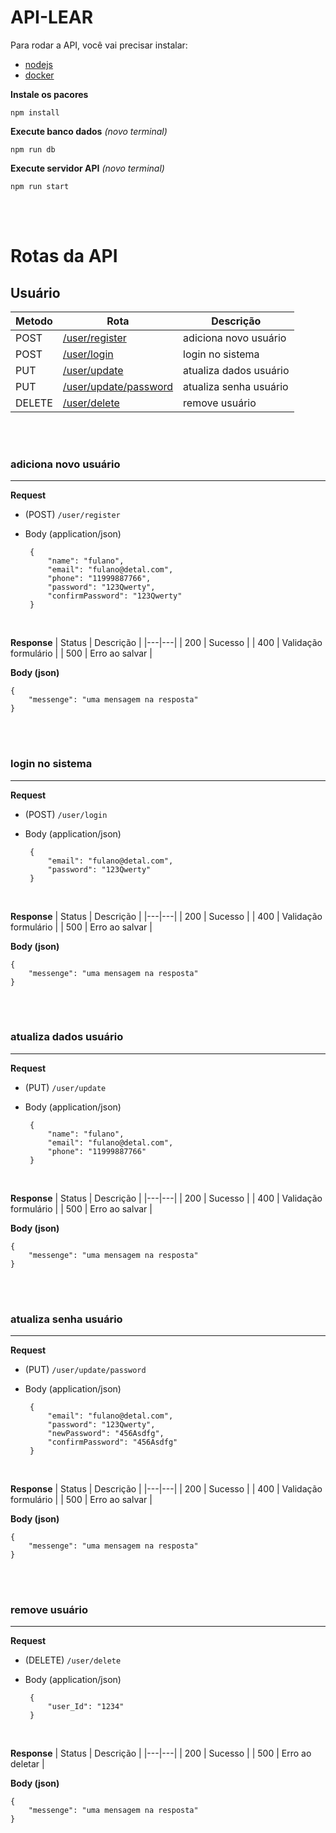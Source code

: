 ﻿# API-LEAR

Para rodar a API, você vai precisar instalar:
- [nodejs](https://nodejs.org/en/download)
- [docker](https://www.docker.com/products/docker-desktop/)

**Instale os pacores**
```
npm install
```

**Execute banco dados** *(novo terminal)*
```
npm run db
```

**Execute servidor API** *(novo terminal)*
```
npm run start
```

<br>
<br>

# Rotas da API


## Usuário

| Metodo | Rota     | Descrição |
|--------|-----------------------|------------------------|
| POST   | [/user/register](#adiciona-novo-usuário) | adiciona novo usuário | 
| POST   | [/user/login](#login-no-sistema) | login no sistema |
| PUT    | [/user/update](#atualiza-dados-usuário) | atualiza dados usuário |
| PUT    | [/user/update/password](#atualiza-senha-usuário) | atualiza senha usuário |
| DELETE | [/user/delete](#remove-usuário) | remove usuário |


<br>
<br>

### adiciona novo usuário
---
**Request**
- (POST) `/user/register`
+  Body (application/json)

        {
            "name": "fulano",
            "email": "fulano@detal.com",
            "phone": "11999887766",
            "password": "123Qwerty",
            "confirmPassword": "123Qwerty"
        }

<br>

**Response**
| Status | Descrição |
|---|---|
| 200 | Sucesso |
| 400 | Validação formulário |
| 500 | Erro ao salvar |

**Body (json)**
```
{
    "messenge": "uma mensagem na resposta"
}
```



<br>
<br>

### login no sistema
---
**Request**
- (POST) `/user/login`
+  Body (application/json)

        {
            "email": "fulano@detal.com",
            "password": "123Qwerty"
        }

<br>

**Response**
| Status | Descrição |
|---|---|
| 200 | Sucesso |
| 400 | Validação formulário |
| 500 | Erro ao salvar |

**Body (json)**
```
{
    "messenge": "uma mensagem na resposta"
}
```


<br>
<br>

### atualiza dados usuário
---
**Request**
- (PUT) `/user/update`
+  Body (application/json)

        {
            "name": "fulano",
            "email": "fulano@detal.com",
            "phone": "11999887766"
        }

<br>

**Response**
| Status | Descrição |
|---|---|
| 200 | Sucesso |
| 400 | Validação formulário |
| 500 | Erro ao salvar |

**Body (json)**
```
{
    "messenge": "uma mensagem na resposta"
}
```


<br>
<br>

### atualiza senha usuário
---
**Request**
- (PUT) `/user/update/password`
+  Body (application/json)

        {
            "email": "fulano@detal.com",
            "password": "123Qwerty",
            "newPassword": "456Asdfg",
            "confirmPassword": "456Asdfg"
        }

<br>

**Response**
| Status | Descrição |
|---|---|
| 200 | Sucesso |
| 400 | Validação formulário |
| 500 | Erro ao salvar |

**Body (json)**
```
{
    "messenge": "uma mensagem na resposta"
}
```


<br>
<br>

### remove usuário
---
**Request**
- (DELETE) `/user/delete`
+  Body (application/json)

        {
            "user_Id": "1234"
        }

<br>

**Response**
| Status | Descrição |
|---|---|
| 200 | Sucesso |
| 500 | Erro ao deletar |

**Body (json)**
```
{
    "messenge": "uma mensagem na resposta"
}
```

